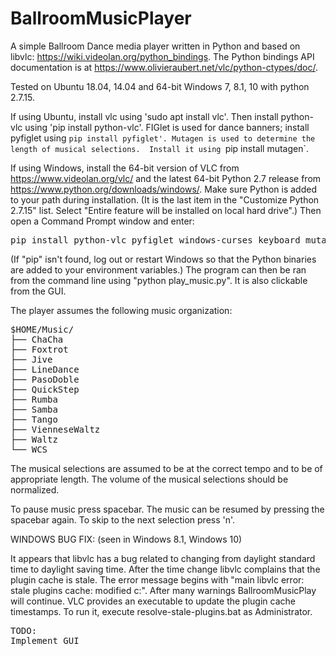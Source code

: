 # BallroomMusicPlayer

A simple Ballroom Dance media player written in Python and based on
libvlc: https://wiki.videolan.org/python_bindings.  The Python
bindings API documentation is at
https://www.olivieraubert.net/vlc/python-ctypes/doc/.

Tested on Ubuntu 18.04, 14.04 and 64-bit Windows 7, 8.1, 10 with
python 2.7.15.

If using Ubuntu, install vlc using 'sudo apt install vlc'.  Then
install python-vlc using 'pip install python-vlc'.  FIGlet is used for
dance banners; install pyfiglet using `pip install pyfiglet'. Mutagen
is used to determine the length of musical selections.  Install it
using `pip install mutagen`.

If using Windows, install the 64-bit version of VLC from
https://www.videolan.org/vlc/ and the latest 64-bit Python 2.7 release
from https://www.python.org/downloads/windows/.  Make sure Python is
added to your path during installation. (It is the last item in the
"Customize Python 2.7.15" list. Select "Entire feature will be
installed on local hard drive".) Then open a Command Prompt window and
enter:
<pre>
pip install python-vlc pyfiglet windows-curses keyboard mutagen
</pre>
(If "pip" isn't found, log out or restart Windows so that the Python
binaries are added to your environment variables.)  The program can
then be ran from the command line using "python play_music.py".  It is
also clickable from the GUI.

The player assumes the following music organization:
<pre>
$HOME/Music/
├── ChaCha
├── Foxtrot
├── Jive
├── LineDance
├── PasoDoble
├── QuickStep
├── Rumba
├── Samba
├── Tango
├── VienneseWaltz
├── Waltz
└── WCS
</pre>

The musical selections are assumed to be at the correct tempo and to
be of appropriate length.  The volume of the musical selections should
be normalized.

To pause music press spacebar.  The music can be resumed by pressing
the spacebar again.  To skip to the next selection press 'n'.

WINDOWS BUG FIX: (seen in Windows 8.1, Windows 10)

It appears that libvlc has a bug related to changing from daylight
standard time to daylight saving time.  After the time change libvlc
complains that the plugin cache is stale.  The error message begins
with "main libvlc error: stale plugins cache: modified c:\".  After
many warnings BallroomMusicPlay will continue.  VLC provides an executable to update
the plugin cache timestamps.  To run it, execute resolve-stale-plugins.bat as Administrator.

<pre>
TODO:
Implement GUI
</pre>
